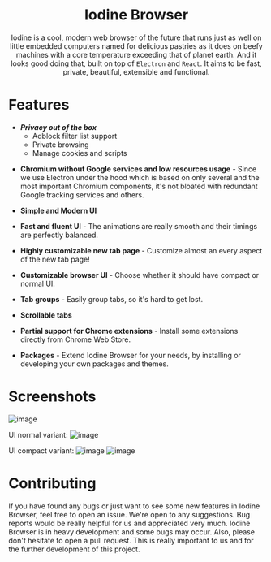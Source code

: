 <div align="center">
  <h1>Iodine Browser</h1> 

Iodine is a cool, modern web browser of the future that runs just as well on little embedded computers named for delicious pastries as it does on beefy machines with a core temperature exceeding that of planet earth. And it looks good doing that, built on top of <code>Electron</code> and <code>React</code>. It aims to be fast, private, beautiful, extensible and functional.
</div>

# Features

- ***Privacy out of the box***
  - Adblock filter list support
  - Private browsing
  - Manage cookies and scripts
<a/>

- **Chromium without Google services and low resources usage** - Since we use Electron under the hood which is based on only several and the most important Chromium components, it's not bloated with redundant Google tracking services and others.

- **Simple and Modern UI**

- **Fast and fluent UI** - The animations are really smooth and their timings are perfectly balanced.

- **Highly customizable new tab page** - Customize almost an every aspect of the new tab page!
- **Customizable browser UI** - Choose whether it should have compact or normal UI.
- **Tab groups** - Easily group tabs, so it's hard to get lost.
- **Scrollable tabs**
- **Partial support for Chrome extensions** - Install some extensions directly from Chrome Web Store.
- **Packages** - Extend Iodine Browser for your needs, by installing or developing your own packages and themes.

# Screenshots

![image](https://user-images.githubusercontent.com/11065386/81024159-d9388f80-8e72-11ea-85e7-6c30e3b66554.png)

UI normal variant:
![image](https://user-images.githubusercontent.com/11065386/81024186-f40b0400-8e72-11ea-976e-cd1ca1b43ad8.png)

UI compact variant:
![image](https://user-images.githubusercontent.com/11065386/81024222-13099600-8e73-11ea-9fc9-3c63a034403d.png)
![image](https://user-images.githubusercontent.com/11065386/81024252-2ddc0a80-8e73-11ea-9f2f-6c9a4a175c60.png)


# Contributing

If you have found any bugs or just want to see some new features in Iodine Browser, feel free to open an issue. We're open to any suggestions. Bug reports would be really helpful for us and appreciated very much. Iodine Browser is in heavy development and some bugs may occur. Also, please don't hesitate to open a pull request. This is really important to us and for the further development of this project.
